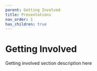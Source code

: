 ```yaml
---
parent: Getting Involved
title: Presentations
nav_order: 1
has_children: true
---
```


# Getting Involved

Getting involved section description here